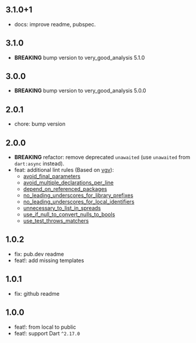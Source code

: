 ## 3.1.0+1
- docs: improve readme, pubspec.
## 3.1.0
- **BREAKING** bump version to very_good_analysis 5.1.0
## 3.0.0
- **BREAKING** bump version to very_good_analysis 5.0.0
## 2.0.1
- chore: bump version
## 2.0.0
- **BREAKING** refactor: remove deprecated `unawaited` (use `unawaited` from `dart:async` instead).
- feat: additional lint rules (Based on [vgv](https://github.com/VeryGoodOpenSource/very_good_analysis)):
  - [avoid_final_parameters](https://dart-lang.github.io/linter/lints/avoid_final_parameters.html)
  - [avoid_multiple_declarations_per_line](https://dart-lang.github.io/linter/lints/avoid_multiple_declarations_per_line.html)
  - [depend_on_referenced_packages](https://dart-lang.github.io/linter/lints/depend_on_referenced_packages.html)
  - [no_leading_underscores_for_library_prefixes](https://dart-lang.github.io/linter/lints/no_leading_underscores_for_library_prefixes.html)
  - [no_leading_underscores_for_local_identifiers](https://dart-lang.github.io/linter/lints/no_leading_underscores_for_local_identifiers.html)
  - [unnecessary_to_list_in_spreads](https://dart-lang.github.io/linter/lints/unnecessary_to_list_in_spreads.html)
  - [use_if_null_to_convert_nulls_to_bools](https://dart-lang.github.io/linter/lints/use_if_null_to_convert_nulls_to_bools.html)
  - [use_test_throws_matchers](https://dart-lang.github.io/linter/lints/use_test_throws_matchers.html)
## 1.0.2
- fix: pub.dev readme
- feat!: add missing templates
## 1.0.1
- fix: github readme
## 1.0.0
- feat!: from local to public
- feat!: support Dart `^2.17.0` 
